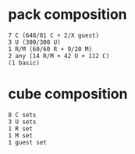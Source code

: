 # pack composition
```
7 C (648/81 C + 2/X guest)
3 U (300/300 U)
1 R/M (60/60 R + 9/20 M)
2 any (14 R/M + 42 U + 112 C)
(1 basic)
```

# cube composition
```
8 C sets
3 U sets
1 R set
1 M set
1 guest set
```
